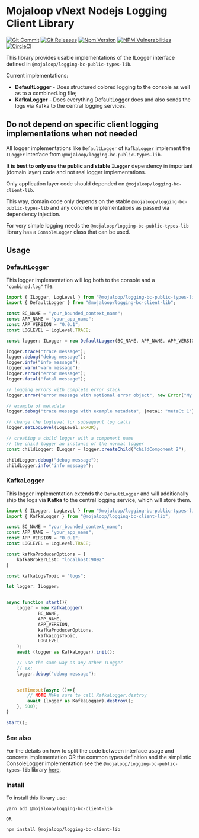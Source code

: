# Mojaloop vNext Nodejs Logging Client Library

[![Git Commit](https://img.shields.io/github/last-commit/mojaloop/logging-bc.svg?style=flat)](https://github.com/mojaloop/logging-bc/commits/main)
[![Git Releases](https://img.shields.io/github/release/mojaloop/logging-bc.svg?style=flat)](https://github.com/mojaloop/logging-bc/releases)
[![Npm Version](https://img.shields.io/npm/v/@mojaloop/logging-bc-client-lib.svg?style=flat)](https://www.npmjs.com/package/@mojaloop/logging-bc-client-lib)
[![NPM Vulnerabilities](https://img.shields.io/snyk/vulnerabilities/npm/@mojaloop/logging-bc-client-lib.svg?style=flat)](https://www.npmjs.com/package/@mojaloop/logging-bc-client-lib)
[![CircleCI](https://circleci.com/gh/mojaloop/logging-bc.svg?style=svg)](https://circleci.com/gh/mojaloop/logging-bc)


This library provides usable implementations of the ILogger interface defined in `@mojaloop/logging-bc-public-types-lib`.

Current implementations:
- **DefaultLogger** - Does structured colored logging to the console as well as to a combined.log file;
- **KafkaLogger** - Does everything DefaultLogger does and also sends the logs via Kafka to the central logging services.  


## Do not depend on specific client logging implementations when not needed

All logger implementations like `DefaultLogger` of `KafkaLogger` implement the `ILogger` interface from `@mojaloop/logging-bc-public-types-lib`.

**It is best to only use the public and stable `ILogger`** dependency in important (domain layer) code and not real logger implementations.

Only application layer code should depended on `@mojaloop/logging-bc-client-lib`.

This way, domain code only depends on the stable `@mojaloop/logging-bc-public-types-lib` and any concrete implementations as passed via dependency injection.

For very simple logging needs the `@mojaloop/logging-bc-public-types-lib` library has a `ConsoleLogger` class that can be used. 


## Usage

### DefaultLogger
This logger implementation will log both to the console and a `"combined.log"` file.

```Typescript
import { ILogger, LogLevel } from "@mojaloop/logging-bc-public-types-lib";
import { DefaultLogger } from "@mojaloop/logging-bc-client-lib";

const BC_NAME = "your_bounded_context_name";
const APP_NAME = "your_app_name";
const APP_VERSION = "0.0.1";
const LOGLEVEL = LogLevel.TRACE;

const logger: ILogger = new DefaultLogger(BC_NAME, APP_NAME, APP_VERSION, LOGLEVEL);

logger.trace("trace message");
logger.debug("debug message");
logger.info("info message");
logger.warn("warn message");
logger.error("error message");
logger.fatal("fatal message");

// logging errors with complete error stack
logger.error("error message with optional error object", new Error("My error obj"));

// example of metadata
logger.debug("trace message with example metadata", {metaL: "metaCt 1"});

// change the loglevel for subsequent log calls
logger.setLogLevel(LogLevel.ERROR);

// creating a child logger with a component name
// the child logger an instance of the normal logger
const childLogger: ILogger = logger.createChild("childComponent 2");

childLogger.debug("debug message");
childLogger.info("info message");
```

### KafkaLogger
This logger implementation extends the `DefaultLogger` and will additionally ship the logs via **Kafka** to the central logging service, which will store them.


```Typescript
import { ILogger, LogLevel } from "@mojaloop/logging-bc-public-types-lib";
import { KafkaLogger } from "@mojaloop/logging-bc-client-lib";

const BC_NAME = "your_bounded_context_name";
const APP_NAME = "your_app_name";
const APP_VERSION = "0.0.1";
const LOGLEVEL = LogLevel.TRACE;

const kafkaProducerOptions = {
    kafkaBrokerList: "localhost:9092"
}

const kafkaLogsTopic = "logs";

let logger: ILogger;


async function start(){
    logger = new KafkaLogger(
            BC_NAME,
            APP_NAME,
            APP_VERSION,
            kafkaProducerOptions,
            kafkaLogsTopic,
            LOGLEVEL
    );
    await (logger as KafkaLogger).init();

    // use the same way as any other ILogger
    // ex: 
    logger.debug("debug message");
    

    setTimeout(async ()=>{
        // NOTE Make sure to call KafkaLogger.destroy
        await (logger as KafkaLogger).destroy();
    }, 500);
}

start();
```

### See also

For the details on how to split the code between interface usage and concrete implementation OR the common types definition and the simplistic ConsoleLogger implementation see the `@mojaloop/logging-bc-public-types-lib` library [here](https://www.npmjs.com/package/@mojaloop/logging-bc-public-types-lib).

### Install

To install this library use:

```shell
yarn add @mojaloop/logging-bc-client-lib

OR 

npm install @mojaloop/logging-bc-client-lib
```
